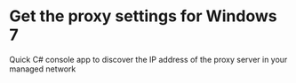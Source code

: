 Get the proxy settings for Windows 7
====================================

Quick C# console app to discover the IP address of the proxy server in your managed network

